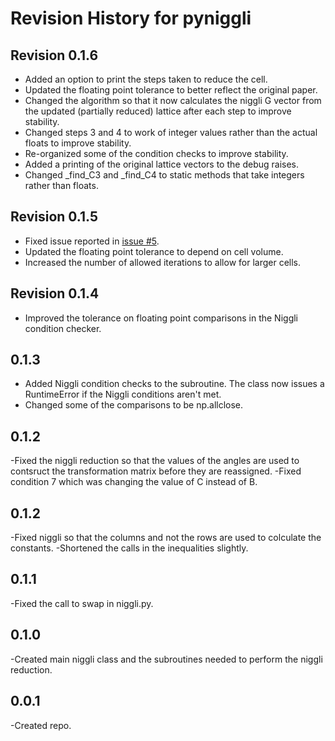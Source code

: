 # Revision History for pyniggli

## Revision 0.1.6
- Added an option to print the steps taken to reduce the cell.
- Updated the floating point tolerance to better reflect the original
  paper.
- Changed the algorithm so that it now calculates the niggli G vector
  from the updated (partially reduced) lattice after each step to
  improve stability.
- Changed steps 3 and 4 to work of integer values rather than the
  actual floats to improve stability.
- Re-organized some of the condition checks to improve stability.
- Added a printing of the original lattice vectors to the debug
  raises.
- Changed _find_C3 and _find_C4 to static methods that take integers
  rather than floats.

## Revision 0.1.5
- Fixed issue reported in [issue #5](https://github.com/wsmorgan/pyniggli/issues/5).
- Updated the floating point tolerance to depend on cell volume.
- Increased the number of allowed iterations to allow for larger cells.

## Revision 0.1.4
- Improved the tolerance on floating point comparisons in the Niggli
  condition checker.

## 0.1.3
- Added Niggli condition checks to the subroutine. The class now
  issues a RuntimeError if the Niggli conditions aren't met.
- Changed some of the comparisons to be np.allclose.

## 0.1.2
-Fixed the niggli reduction so that the values of the angles are used
 to contsruct the transformation matrix before they are reassigned.
-Fixed condition 7 which was changing the value of C instead of B.

## 0.1.2
-Fixed niggli so that the columns and not the rows are used to colculate the constants.
-Shortened the calls in the inequalities slightly.

## 0.1.1
-Fixed the call to swap in niggli.py.

## 0.1.0
-Created main niggli class and the subroutines needed to perform the
 niggli reduction.

## 0.0.1
-Created repo.